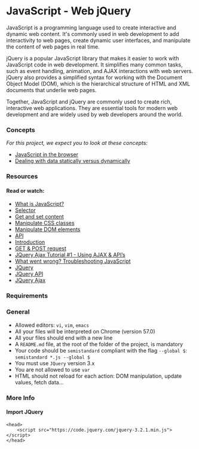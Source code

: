 # JavaScript - Web jQuery
JavaScript is a programming language used to create interactive and dynamic web content. It's commonly used in web development to add interactivity to web pages, create dynamic user interfaces, and manipulate the content of web pages in real time.

jQuery is a popular JavaScript library that makes it easier to work with JavaScript code in web development. It simplifies many common tasks, such as event handling, animation, and AJAX interactions with web servers. jQuery also provides a simplified syntax for working with the Document Object Model (DOM), which is the hierarchical structure of HTML and XML documents that underlie web pages.

Together, JavaScript and jQuery are commonly used to create rich, interactive web applications. They are essential tools for modern web development and are widely used by web developers around the world.

### Concepts
<i>For this project, we expect you to look at these concepts:</i>

- [JavaScript in the browser](https://intranet.alxswe.com/concepts/3)
- [Dealing with data statically versus dynamically](https://intranet.alxswe.com/concepts/35)

### Resources
#### Read or watch:
- [What is JavaScript?]()
- [Selector]()
- [Get and set content]()
- [Manipulate CSS classes]()
- [Manipulate DOM elements]()
- [API]()
- [Introduction]()
- [GET & POST request]()
- [JQuery Ajax Tutorial #1 - Using AJAX & API’s]()
- [What went wrong? Troubleshooting JavaScript]()
- [JQuery]()
- [JQuery API]()
- [JQuery Ajax]()

### Requirements
### General
- Allowed editors: `vi`, `vim`, `emacs`
- All your files will be interpreted on Chrome (version 57.0)
- All your files should end with a new line
- A `README.md` file, at the root of the folder of the project, is mandatory
- Your code should be `semistandard` compliant with the flag `--global $`: `semistandard *.js --global $`
- You must use `JQuery` version 3.x
- You are not allowed to use `var`
- HTML should not reload for each action: DOM manipulation, update values, fetch data…

### More Info
#### Import JQuery
    <head>
        <script src="https://code.jquery.com/jquery-3.2.1.min.js"></script>
    </head>